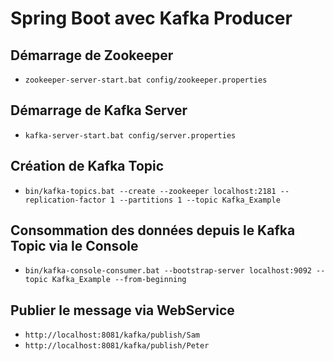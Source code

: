 # Spring Boot avec Kafka Producer

## Démarrage de Zookeeper
- `zookeeper-server-start.bat config/zookeeper.properties`

## Démarrage de Kafka Server
- `kafka-server-start.bat config/server.properties`

## Création de Kafka Topic
- `bin/kafka-topics.bat --create --zookeeper localhost:2181 --replication-factor 1 --partitions 1 --topic Kafka_Example`

## Consommation des données depuis le Kafka Topic via le Console
- `bin/kafka-console-consumer.bat --bootstrap-server localhost:9092 --topic Kafka_Example --from-beginning`

## Publier le message via WebService
- `http://localhost:8081/kafka/publish/Sam`
- `http://localhost:8081/kafka/publish/Peter`
